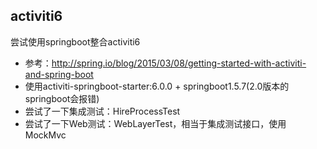 ## activiti6
尝试使用springboot整合activiti6
- 参考：http://spring.io/blog/2015/03/08/getting-started-with-activiti-and-spring-boot
- 使用activiti-springboot-starter:6.0.0 + springboot1.5.7(2.0版本的springboot会报错)
- 尝试了一下集成测试：HireProcessTest
- 尝试了一下Web测试：WebLayerTest，相当于集成测试接口，使用MockMvc 